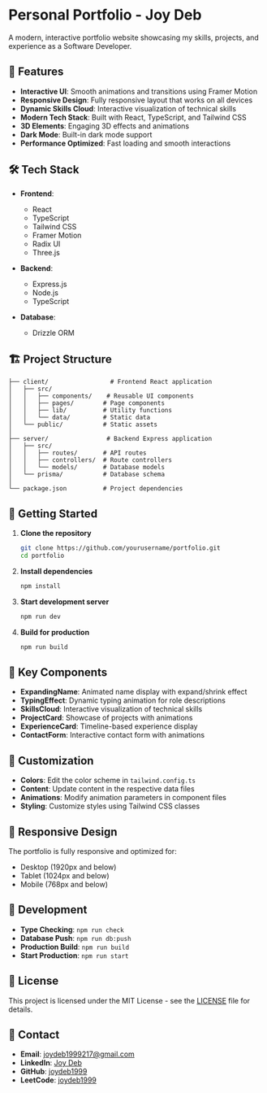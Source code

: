 # Personal Portfolio - Joy Deb

A modern, interactive portfolio website showcasing my skills, projects, and experience as a Software Developer.

## 🚀 Features

- **Interactive UI**: Smooth animations and transitions using Framer Motion
- **Responsive Design**: Fully responsive layout that works on all devices
- **Dynamic Skills Cloud**: Interactive visualization of technical skills
- **Modern Tech Stack**: Built with React, TypeScript, and Tailwind CSS
- **3D Elements**: Engaging 3D effects and animations
- **Dark Mode**: Built-in dark mode support
- **Performance Optimized**: Fast loading and smooth interactions

## 🛠️ Tech Stack

- **Frontend**:
  - React
  - TypeScript
  - Tailwind CSS
  - Framer Motion
  - Radix UI
  - Three.js

- **Backend**:
  - Express.js
  - Node.js
  - TypeScript

- **Database**:
  - Drizzle ORM

## 🏗️ Project Structure

```
├── client/                 # Frontend React application
│   ├── src/
│   │   ├── components/    # Reusable UI components
│   │   ├── pages/        # Page components
│   │   ├── lib/          # Utility functions
│   │   └── data/         # Static data
│   └── public/           # Static assets
│
├── server/                # Backend Express application
│   ├── src/
│   │   ├── routes/       # API routes
│   │   ├── controllers/  # Route controllers
│   │   └── models/       # Database models
│   └── prisma/           # Database schema
│
└── package.json          # Project dependencies
```

## 🚀 Getting Started

1. **Clone the repository**
   ```bash
   git clone https://github.com/yourusername/portfolio.git
   cd portfolio
   ```

2. **Install dependencies**
   ```bash
   npm install
   ```

3. **Start development server**
   ```bash
   npm run dev
   ```

4. **Build for production**
   ```bash
   npm run build
   ```

## 🌟 Key Components

- **ExpandingName**: Animated name display with expand/shrink effect
- **TypingEffect**: Dynamic typing animation for role descriptions
- **SkillsCloud**: Interactive visualization of technical skills
- **ProjectCard**: Showcase of projects with animations
- **ExperienceCard**: Timeline-based experience display
- **ContactForm**: Interactive contact form with animations

## 🎨 Customization

- **Colors**: Edit the color scheme in `tailwind.config.ts`
- **Content**: Update content in the respective data files
- **Animations**: Modify animation parameters in component files
- **Styling**: Customize styles using Tailwind CSS classes

## 📱 Responsive Design

The portfolio is fully responsive and optimized for:
- Desktop (1920px and below)
- Tablet (1024px and below)
- Mobile (768px and below)

## 🔧 Development

- **Type Checking**: `npm run check`
- **Database Push**: `npm run db:push`
- **Production Build**: `npm run build`
- **Start Production**: `npm run start`

## 📄 License

This project is licensed under the MIT License - see the [LICENSE](LICENSE) file for details.

## 👤 Contact

- **Email**: joydeb1999217@gmail.com
- **LinkedIn**: [Joy Deb](https://www.linkedin.com/in/joy-deb/)
- **GitHub**: [joydeb1999](https://github.com/joydeb1999)
- **LeetCode**: [joydeb1999](https://leetcode.com/joydeb1999) 